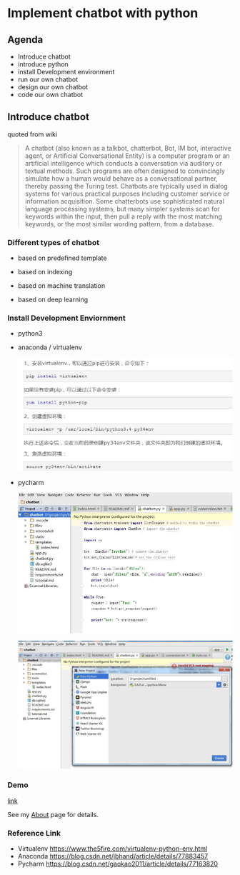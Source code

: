 # Implement chatbot with python 

## Agenda

- Introduce chatbot
- introduce python
- install Development environment 
- run our own chatbot
- design our own chatbot
- code  our own chatbot

## Introduce chatbot

quoted from wiki
> A chatbot (also known as a talkbot, chatterbot, Bot, IM bot, interactive agent, or Artificial Conversational Entity) is a computer program or an artificial intelligence which conducts a conversation via auditory or textual methods. Such programs are often designed to convincingly simulate how a human would behave as a conversational partner, thereby passing the Turing test. Chatbots are typically used in dialog systems for various practical purposes including customer service or information acquisition. Some chatterbots use sophisticated natural language processing systems, but many simpler systems scan for keywords within the input, then pull a reply with the most matching keywords, or the most similar wording pattern, from a database.

### Different types of chatbot 

- based on predefined template

- based on indexing 

- based on machine translation 

- based on deep learning 

### Install Development Enviornment 

- python3

- anaconda / virtualenv 

  ![installenv](./screenshot/installenv.JPG)



- pycharm

  ![pycharme1](./screenshot/pycharme1.JPG)

  

  ![pycharme2](./screenshot/pycharme2.JPG)	



### Demo  

<a href='./video/demo.mp4'>link</a>

See my [About](./video/demo.mp4) page for details.





### Reference Link
- Virtualenv https://www.the5fire.com/virtualenv-python-env.html
- Anaconda https://blog.csdn.net/jbhand/article/details/77883457 
- Pycharm https://blog.csdn.net/gaokao2011/article/details/77163820 